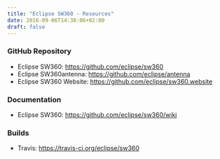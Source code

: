 ```yaml
---
title: "Eclipse SW360 - Resources"
date: 2018-09-06T14:38:06+02:00
draft: false
---
```


### GitHub Repository

* Eclipse SW360: https://github.com/eclipse/sw360
* Eclipse SW360antenna: https://github.com/eclipse/antenna
* Eclipse SW360 Website: https://github.com/eclipse/sw360.website 

### Documentation

* Eclipse SW360: https://github.com/eclipse/sw360/wiki

### Builds

* Travis: https://travis-ci.org/eclipse/sw360
